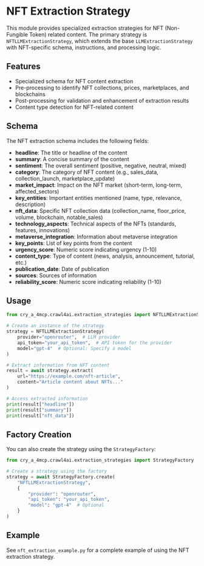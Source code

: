 # NFT Extraction Strategy

This module provides specialized extraction strategies for NFT (Non-Fungible Token) related content. The primary strategy is `NFTLLMExtractionStrategy`, which extends the base `LLMExtractionStrategy` with NFT-specific schema, instructions, and processing logic.

## Features

- Specialized schema for NFT content extraction
- Pre-processing to identify NFT collections, prices, marketplaces, and blockchains
- Post-processing for validation and enhancement of extraction results
- Content type detection for NFT-related content

## Schema

The NFT extraction schema includes the following fields:

- **headline**: The title or headline of the content
- **summary**: A concise summary of the content
- **sentiment**: The overall sentiment (positive, negative, neutral, mixed)
- **category**: The category of NFT content (e.g., sales_data, collection_launch, marketplace_update)
- **market_impact**: Impact on the NFT market (short-term, long-term, affected_sectors)
- **key_entities**: Important entities mentioned (name, type, relevance, description)
- **nft_data**: Specific NFT collection data (collection_name, floor_price, volume, blockchain, notable_sales)
- **technology_aspects**: Technical aspects of the NFTs (standards, features, innovations)
- **metaverse_integration**: Information about metaverse integration
- **key_points**: List of key points from the content
- **urgency_score**: Numeric score indicating urgency (1-10)
- **content_type**: Type of content (news, analysis, announcement, tutorial, etc.)
- **publication_date**: Date of publication
- **sources**: Sources of information
- **reliability_score**: Numeric score indicating reliability (1-10)

## Usage

```python
from cry_a_4mcp.crawl4ai.extraction_strategies import NFTLLMExtractionStrategy

# Create an instance of the strategy
strategy = NFTLLMExtractionStrategy(
    provider="openrouter",  # LLM provider
    api_token="your_api_token",  # API token for the provider
    model="gpt-4"  # Optional: Specify a model
)

# Extract information from NFT content
result = await strategy.extract(
    url="https://example.com/nft-article",
    content="Article content about NFTs..."
)

# Access extracted information
print(result["headline"])
print(result["summary"])
print(result["nft_data"])
```

## Factory Creation

You can also create the strategy using the `StrategyFactory`:

```python
from cry_a_4mcp.crawl4ai.extraction_strategies import StrategyFactory

# Create a strategy using the factory
strategy = await StrategyFactory.create(
    "NFTLLMExtractionStrategy",
    {
        "provider": "openrouter",
        "api_token": "your_api_token",
        "model": "gpt-4"  # Optional
    }
)
```

## Example

See `nft_extraction_example.py` for a complete example of using the NFT extraction strategy.